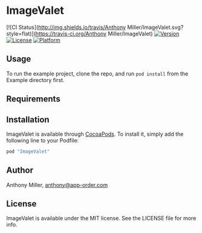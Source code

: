 # ImageValet

[![CI Status](http://img.shields.io/travis/Anthony Miller/ImageValet.svg?style=flat)](https://travis-ci.org/Anthony Miller/ImageValet)
[![Version](https://img.shields.io/cocoapods/v/ImageValet.svg?style=flat)](http://cocoapods.org/pods/ImageValet)
[![License](https://img.shields.io/cocoapods/l/ImageValet.svg?style=flat)](http://cocoapods.org/pods/ImageValet)
[![Platform](https://img.shields.io/cocoapods/p/ImageValet.svg?style=flat)](http://cocoapods.org/pods/ImageValet)

## Usage

To run the example project, clone the repo, and run `pod install` from the Example directory first.

## Requirements

## Installation

ImageValet is available through [CocoaPods](http://cocoapods.org). To install
it, simply add the following line to your Podfile:

```ruby
pod "ImageValet"
```

## Author

Anthony Miller, anthony@app-order.com

## License

ImageValet is available under the MIT license. See the LICENSE file for more info.
